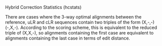 Hybrid Correction Statistics (hcstats)

There are cases where the 3-way optimal alignments between the reference, uLR and cLR sequences contain two triples of the form
(X,-,-)(-,X,-). According to the scoring scheme, this is equivalent to the reduced triple of (X,X,-), so alignments containing 
the first case are equivalent to alignments containing the last case in terms of edit distance.


